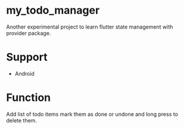 # my_todo_manager
Another experimental project to learn flutter state management with provider package.

# Support
- Android

# Function
Add list of todo items mark them as done or undone and long press to delete them.